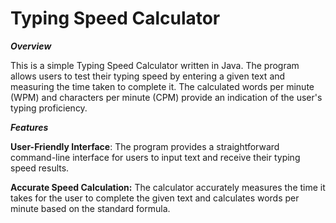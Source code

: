 # **Typing Speed Calculator**

_**Overview**_

This is a simple Typing Speed Calculator written in Java. The program allows users to test their typing speed by entering a given text and measuring the time taken to complete it. The calculated words per minute (WPM) and characters per minute (CPM) provide an indication of the user's typing proficiency.

_**Features**_

**User-Friendly Interface**: The program provides a straightforward command-line interface for users to input text and receive their typing speed results.

**Accurate Speed Calculation:** The calculator accurately measures the time it takes for the user to complete the given text and calculates words per minute based on the standard formula.
